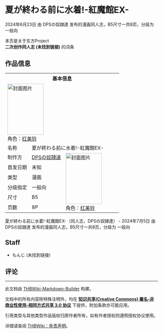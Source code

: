 # 夏が終わる前に水着!-紅魔館EX-

<!-- source html: G:\repos\THBWiki-Markdown-Builder\THBWikiMarkdown\Temp\main\0\0b\ns0%3A%E5%A4%8F%E3%81%8C%E7%B5%82%E3%82%8F%E3%82%8B%E5%89%8D%E3%81%AB%E6%B0%B4%E7%9D%80%21-%E7%B4%85%E9%AD%94%E9%A4%A8EX-.html -->

2024年6月23日 由 DPSの奴隷達  发布的漫画同人志，B5尺寸一共8页，分级为 一般向

本页是关于东方Project  
 **二次创作同人志 (未找到链接)** 的词条

## 作品信息

<table><tbody><tr><th colspan="3">基本信息</th></tr><tr><td class="cover-artwork-mobile" colspan="2"><a href="./文件-夏が終わる前に水着!-紅魔館EX-封面.jpg.md" class="image" title="封面图片"><img alt="封面图片" src="https://upload.thwiki.cc/thumb/9/9c/%E5%A4%8F%E3%81%8C%E7%B5%82%E3%82%8F%E3%82%8B%E5%89%8D%E3%81%AB%E6%B0%B4%E7%9D%80%21-%E7%B4%85%E9%AD%94%E9%A4%A8EX-%E5%B0%81%E9%9D%A2.jpg/119px-%E5%A4%8F%E3%81%8C%E7%B5%82%E3%82%8F%E3%82%8B%E5%89%8D%E3%81%AB%E6%B0%B4%E7%9D%80%21-%E7%B4%85%E9%AD%94%E9%A4%A8EX-%E5%B0%81%E9%9D%A2.jpg" decoding="async" loading="lazy" width="119" height="168" srcset="https://upload.thwiki.cc/thumb/9/9c/%E5%A4%8F%E3%81%8C%E7%B5%82%E3%82%8F%E3%82%8B%E5%89%8D%E3%81%AB%E6%B0%B4%E7%9D%80%21-%E7%B4%85%E9%AD%94%E9%A4%A8EX-%E5%B0%81%E9%9D%A2.jpg/179px-%E5%A4%8F%E3%81%8C%E7%B5%82%E3%82%8F%E3%82%8B%E5%89%8D%E3%81%AB%E6%B0%B4%E7%9D%80%21-%E7%B4%85%E9%AD%94%E9%A4%A8EX-%E5%B0%81%E9%9D%A2.jpg 1.5x, https://upload.thwiki.cc/thumb/9/9c/%E5%A4%8F%E3%81%8C%E7%B5%82%E3%82%8F%E3%82%8B%E5%89%8D%E3%81%AB%E6%B0%B4%E7%9D%80%21-%E7%B4%85%E9%AD%94%E9%A4%A8EX-%E5%B0%81%E9%9D%A2.jpg/238px-%E5%A4%8F%E3%81%8C%E7%B5%82%E3%82%8F%E3%82%8B%E5%89%8D%E3%81%AB%E6%B0%B4%E7%9D%80%21-%E7%B4%85%E9%AD%94%E9%A4%A8EX-%E5%B0%81%E9%9D%A2.jpg 2x" data-file-width="390" data-file-height="550"></a><div class="cover-char">角色：<a href="./红美铃.md" title="红美铃">红美铃</a></div></td>
</tr><tr><td class="label">名称</td><td colspan="2"> 夏が終わる前に水着!-紅魔館EX- </td></tr><tr><td class="label">制作方</td><td><a href="./DPSの奴隷達.md" title="DPSの奴隷達">DPSの奴隷達</a></td><td class="cover-artwork" rowspan="6" style="min-width:168px;"><a href="./文件-夏が終わる前に水着!-紅魔館EX-封面.jpg.md" class="image" title="封面图片"><img alt="封面图片" src="https://upload.thwiki.cc/thumb/9/9c/%E5%A4%8F%E3%81%8C%E7%B5%82%E3%82%8F%E3%82%8B%E5%89%8D%E3%81%AB%E6%B0%B4%E7%9D%80%21-%E7%B4%85%E9%AD%94%E9%A4%A8EX-%E5%B0%81%E9%9D%A2.jpg/119px-%E5%A4%8F%E3%81%8C%E7%B5%82%E3%82%8F%E3%82%8B%E5%89%8D%E3%81%AB%E6%B0%B4%E7%9D%80%21-%E7%B4%85%E9%AD%94%E9%A4%A8EX-%E5%B0%81%E9%9D%A2.jpg" decoding="async" loading="lazy" width="119" height="168" srcset="https://upload.thwiki.cc/thumb/9/9c/%E5%A4%8F%E3%81%8C%E7%B5%82%E3%82%8F%E3%82%8B%E5%89%8D%E3%81%AB%E6%B0%B4%E7%9D%80%21-%E7%B4%85%E9%AD%94%E9%A4%A8EX-%E5%B0%81%E9%9D%A2.jpg/179px-%E5%A4%8F%E3%81%8C%E7%B5%82%E3%82%8F%E3%82%8B%E5%89%8D%E3%81%AB%E6%B0%B4%E7%9D%80%21-%E7%B4%85%E9%AD%94%E9%A4%A8EX-%E5%B0%81%E9%9D%A2.jpg 1.5x, https://upload.thwiki.cc/thumb/9/9c/%E5%A4%8F%E3%81%8C%E7%B5%82%E3%82%8F%E3%82%8B%E5%89%8D%E3%81%AB%E6%B0%B4%E7%9D%80%21-%E7%B4%85%E9%AD%94%E9%A4%A8EX-%E5%B0%81%E9%9D%A2.jpg/238px-%E5%A4%8F%E3%81%8C%E7%B5%82%E3%82%8F%E3%82%8B%E5%89%8D%E3%81%AB%E6%B0%B4%E7%9D%80%21-%E7%B4%85%E9%AD%94%E9%A4%A8EX-%E5%B0%81%E9%9D%A2.jpg 2x" data-file-width="390" data-file-height="550"></a><div class="cover-char">角色：<a href="./红美铃.md" title="红美铃">红美铃</a></div></td>
</tr><tr><td class="label">首发日期</td><td>未知</td></tr><tr><td class="label">类型</td><td>漫画</td></tr><tr><td class="label">分级指定</td><td>一般向</td></tr><tr><td class="label">尺寸</td><td>B5</td></tr><tr><td class="label">页数</td><td>8P</td></tr></tbody></table>

夏が終わる前に水着!-紅魔館EX-（同人志，DPSの奴隷達） - 2024年7月5日 由 DPSの奴隷達  发布的漫画同人志，B5尺寸一共8页，分级为 一般向

## Staff
- もんじ (未找到链接)


## 评论




---

此文档由 [THBWiki-Markdown-Builder](https://github.com/Delsin-Yu/THBWiki-Markdown-Builder) 构建。

文档中的所有内容除特殊注明外，均在 [**知识共享(Creative Commons) 署名-非商业性使用-相同方式共享 3.0 协议**](https://creativecommons.org/licenses/by-sa/3.0/deed.zh-hans) 下提供，附加条款亦可能应用。

引用类型与其他类型作品版权归原作者所有，如有作者授权则遵照授权协议使用。

详细请查阅 [THBWiki：免责声明](https://thbwiki.cc/THBWiki:%E5%85%8D%E8%B4%A3%E5%A3%B0%E6%98%8E)。

